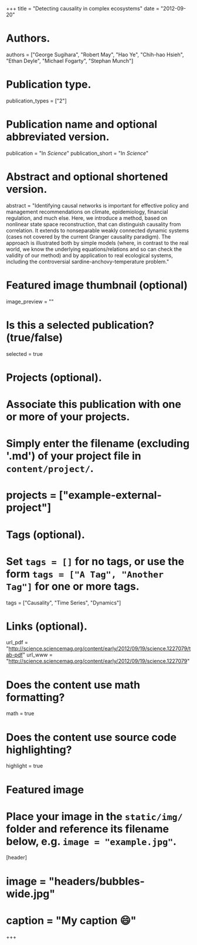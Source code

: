 +++
title = "Detecting causality in complex ecosystems"
date = "2012-09-20"

# Authors.
authors = ["George Sugihara", "Robert May", "Hao Ye", "Chih-hao Hsieh", "Ethan Deyle", "Michael Fogarty", "Stephan Munch"]

# Publication type.
publication_types = ["2"]

# Publication name and optional abbreviated version.
publication = "In *Science*"
publication_short = "In *Science*"

# Abstract and optional shortened version.
abstract = "Identifying causal networks is important for effective policy and management recommendations on climate, epidemiology, financial regulation, and much else. Here, we introduce a method, based on nonlinear state space reconstruction, that can distinguish causality from correlation. It extends to nonseparable weakly connected dynamic systems (cases not covered by the current Granger causality paradigm). The approach is illustrated both by simple models (where, in contrast to the real world, we know the underlying equations/relations and so can check the validity of our method) and by application to real ecological systems, including the controversial sardine-anchovy-temperature problem."

# Featured image thumbnail (optional)
image_preview = ""

# Is this a selected publication? (true/false)
selected = true

# Projects (optional).
#   Associate this publication with one or more of your projects.
#   Simply enter the filename (excluding '.md') of your project file in `content/project/`.
# projects = ["example-external-project"]

# Tags (optional).
#   Set `tags = []` for no tags, or use the form `tags = ["A Tag", "Another Tag"]` for one or more tags.
tags = ["Causality", "Time Series", "Dynamics"]

# Links (optional).
url_pdf = "http://science.sciencemag.org/content/early/2012/09/19/science.1227079/tab-pdf"
url_www = "http://science.sciencemag.org/content/early/2012/09/19/science.1227079"

# Does the content use math formatting?
math = true

# Does the content use source code highlighting?
highlight = true

# Featured image
# Place your image in the `static/img/` folder and reference its filename below, e.g. `image = "example.jpg"`.
[header]
# image = "headers/bubbles-wide.jpg"
# caption = "My caption :smile:"

+++

